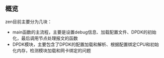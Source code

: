 概览
---------------------------------------

zen目前主要分为几块：

* main函数的主流程，主要是设置debug信息、加载配置文件、DPDK的初始化，最后调用节点处理报文的函数
* DPDK模块，主要包含了DPDK的配置加载和解析、根据配置绑定CPU和初始化内存，检测模块加载和网卡绑定的问题

